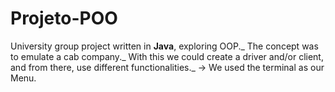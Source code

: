 # Projeto-POO
University group project written in **Java**, exploring OOP._
The concept was to emulate a cab company._
With this we could create a driver and/or client, and from there, use different functionalities._
-> We used the terminal as our Menu.
